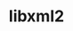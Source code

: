---
title: "libxml2"
layout: cache
categories: [package, develop]
meta: {"versions": ["2.10.3", "2.13.4", "2.13.5"], "compilers": ["apple-clang@=15.0.0", "cce@=15.0.1", "cce@=18.0.0", "gcc@=10.2.1", "gcc@=10.3.0", "gcc@=10.5.0", "gcc@=11.1.0", "gcc@=11.4.0", "gcc@=12.3.0", "gcc@=12.4.0", "gcc@=13.2.0", "gcc@=13.3.0", "gcc@=7.3.1", "gcc@=7.5.0", "gcc@=9.4.0", "msvc@=19.39.33523", "oneapi@=2024.1.0", "oneapi@=2024.2.1"], "oss": ["amzn2", "centos7", "rhel8", "sle_hpc15", "ubuntu18.04", "ubuntu20.04", "ubuntu22.04", "ubuntu24.04", "ventura", "windows10.0.20348"], "platforms": ["darwin", "linux", "windows"], "targets": ["aarch64", "neoverse_v1", "neoverse_v2", "ppc64le", "skylake_avx512", "x86_64", "x86_64_v3", "x86_64_v4", "zen4"], "stacks": ["aws-isc", "aws-isc-aarch64", "aws-pcluster-icelake", "aws-pcluster-neoverse_v1", "aws-pcluster-x86_64_v4", "bootstrap-x86_64-linux-gnu", "build_systems", "data-vis-sdk", "developer-tools", "developer-tools-aarch64-linux-gnu", "developer-tools-darwin", "developer-tools-manylinux2014", "developer-tools-x86_64_v3-linux-gnu", "e4s", "e4s-cray-rhel", "e4s-cray-sles", "e4s-neoverse-v2", "e4s-neoverse_v1", "e4s-oneapi", "e4s-power", "e4s-rocm-external", "gpu-tests", "hep", "ml-darwin-aarch64-mps", "ml-linux-aarch64-cpu", "ml-linux-aarch64-cuda", "ml-linux-x86_64-cpu", "ml-linux-x86_64-cuda", "ml-linux-x86_64-rocm", "radiuss", "radiuss-aws", "radiuss-aws-aarch64", "root", "tutorial", "windows-vis"], "num_specs": 127, "num_specs_by_stack": {"ml-darwin-aarch64-mps": 1, "root": 127, "developer-tools-darwin": 1, "radiuss-aws-aarch64": 8, "aws-isc-aarch64": 4, "aws-pcluster-neoverse_v1": 4, "aws-pcluster-icelake": 5, "aws-pcluster-x86_64_v4": 16, "radiuss-aws": 8, "aws-isc": 4, "developer-tools-manylinux2014": 1, "developer-tools-x86_64_v3-linux-gnu": 4, "developer-tools-aarch64-linux-gnu": 4, "e4s-cray-rhel": 2, "e4s-cray-sles": 1, "developer-tools": 2, "build_systems": 4, "radiuss": 8, "e4s-power": 6, "data-vis-sdk": 4, "gpu-tests": 4, "e4s-neoverse_v1": 2, "e4s-neoverse-v2": 8, "tutorial": 8, "e4s": 8, "e4s-rocm-external": 4, "hep": 4, "e4s-oneapi": 8, "ml-linux-aarch64-cpu": 4, "ml-linux-aarch64-cuda": 4, "ml-linux-x86_64-rocm": 4, "ml-linux-x86_64-cpu": 4, "ml-linux-x86_64-cuda": 4, "bootstrap-x86_64-linux-gnu": 4, "windows-vis": 3}}
spec_details: [{"hash": "jekmmoqymgw6nckbaz6zfwwfti4ryveb", "compiler": "apple-clang@=15.0.0", "versions": ["2.13.4"], "os": "ventura", "platform": "darwin", "target": "aarch64", "variants": ["build_system=autotools", "+pic", "~python", "+shared"], "stacks": ["ml-darwin-aarch64-mps", "root", "developer-tools-darwin"], "size": "-", "tarball": "https://binaries.spack.io/develop/build_cache/darwin-ventura-aarch64/apple-clang-15.0.0/libxml2-2.13.4/darwin-ventura-aarch64-apple-clang-15.0.0-libxml2-2.13.4-jekmmoqymgw6nckbaz6zfwwfti4ryveb.spack"}, {"hash": "a5txtuai5yax2wqo6qn3qygk7llkhhsh", "compiler": "gcc@=7.3.1", "versions": ["2.13.5"], "os": "amzn2", "platform": "linux", "target": "aarch64", "variants": ["build_system=autotools", "~http", "+pic", "~python", "+shared"], "stacks": ["root", "radiuss-aws-aarch64"], "size": "-", "tarball": "https://binaries.spack.io/develop/build_cache/linux-amzn2-aarch64/gcc-7.3.1/libxml2-2.13.5/linux-amzn2-aarch64-gcc-7.3.1-libxml2-2.13.5-a5txtuai5yax2wqo6qn3qygk7llkhhsh.spack"}, {"hash": "hr6o6ikpdii3g4c64kubn7xc6a6uwlh6", "compiler": "gcc@=7.3.1", "versions": ["2.13.5"], "os": "amzn2", "platform": "linux", "target": "aarch64", "variants": ["build_system=autotools", "~http", "+pic", "~python", "+shared"], "stacks": ["root", "radiuss-aws-aarch64"], "size": "-", "tarball": "https://binaries.spack.io/develop/build_cache/linux-amzn2-aarch64/gcc-7.3.1/libxml2-2.13.5/linux-amzn2-aarch64-gcc-7.3.1-libxml2-2.13.5-hr6o6ikpdii3g4c64kubn7xc6a6uwlh6.spack"}, {"hash": "w2ljomozstxau42yczhovhxczknqbs3j", "compiler": "gcc@=7.3.1", "versions": ["2.13.5"], "os": "amzn2", "platform": "linux", "target": "aarch64", "variants": ["build_system=autotools", "~http", "+pic", "~python", "+shared"], "stacks": ["root", "radiuss-aws-aarch64"], "size": "-", "tarball": "https://binaries.spack.io/develop/build_cache/linux-amzn2-aarch64/gcc-7.3.1/libxml2-2.13.5/linux-amzn2-aarch64-gcc-7.3.1-libxml2-2.13.5-w2ljomozstxau42yczhovhxczknqbs3j.spack"}, {"hash": "ri66nygve2uqlehrmglq6tgbofmovej7", "compiler": "gcc@=7.3.1", "versions": ["2.13.5"], "os": "amzn2", "platform": "linux", "target": "aarch64", "variants": ["build_system=autotools", "~http", "+pic", "~python", "+shared"], "stacks": ["root", "radiuss-aws-aarch64"], "size": "-", "tarball": "https://binaries.spack.io/develop/build_cache/linux-amzn2-aarch64/gcc-7.3.1/libxml2-2.13.5/linux-amzn2-aarch64-gcc-7.3.1-libxml2-2.13.5-ri66nygve2uqlehrmglq6tgbofmovej7.spack"}, {"hash": "aaxlowivhym4d6kthcql2w63o3pojnmf", "compiler": "gcc@=7.3.1", "versions": ["2.13.5"], "os": "amzn2", "platform": "linux", "target": "aarch64", "variants": ["build_system=autotools", "~http", "+pic", "~python", "+shared"], "stacks": ["aws-isc-aarch64", "root"], "size": "-", "tarball": "https://binaries.spack.io/develop/build_cache/linux-amzn2-aarch64/gcc-7.3.1/libxml2-2.13.5/linux-amzn2-aarch64-gcc-7.3.1-libxml2-2.13.5-aaxlowivhym4d6kthcql2w63o3pojnmf.spack"}, {"hash": "kvzioy3kltdouqzab63nqu7oos2rojqs", "compiler": "gcc@=7.3.1", "versions": ["2.13.5"], "os": "amzn2", "platform": "linux", "target": "aarch64", "variants": ["build_system=autotools", "~http", "+pic", "~python", "+shared"], "stacks": ["aws-isc-aarch64", "root"], "size": "-", "tarball": "https://binaries.spack.io/develop/build_cache/linux-amzn2-aarch64/gcc-7.3.1/libxml2-2.13.5/linux-amzn2-aarch64-gcc-7.3.1-libxml2-2.13.5-kvzioy3kltdouqzab63nqu7oos2rojqs.spack"}, {"hash": "2uajrnvdctocciven2l22lz5sgmo7pfz", "compiler": "gcc@=7.3.1", "versions": ["2.13.5"], "os": "amzn2", "platform": "linux", "target": "aarch64", "variants": ["build_system=autotools", "~http", "+pic", "~python", "+shared"], "stacks": ["aws-isc-aarch64", "root"], "size": "-", "tarball": "https://binaries.spack.io/develop/build_cache/linux-amzn2-aarch64/gcc-7.3.1/libxml2-2.13.5/linux-amzn2-aarch64-gcc-7.3.1-libxml2-2.13.5-2uajrnvdctocciven2l22lz5sgmo7pfz.spack"}, {"hash": "lqiaqc4ocyskkzr2nlxomk4klmgoppc7", "compiler": "gcc@=7.3.1", "versions": ["2.13.5"], "os": "amzn2", "platform": "linux", "target": "aarch64", "variants": ["build_system=autotools", "~http", "+pic", "~python", "+shared"], "stacks": ["aws-isc-aarch64", "root"], "size": "-", "tarball": "https://binaries.spack.io/develop/build_cache/linux-amzn2-aarch64/gcc-7.3.1/libxml2-2.13.5/linux-amzn2-aarch64-gcc-7.3.1-libxml2-2.13.5-lqiaqc4ocyskkzr2nlxomk4klmgoppc7.spack"}, {"hash": "jrb767qqwlnuea7ce74ilwym6krcadvd", "compiler": "gcc@=7.3.1", "versions": ["2.13.5"], "os": "amzn2", "platform": "linux", "target": "aarch64", "variants": ["build_system=autotools", "~http", "+pic", "~python", "+shared"], "stacks": ["root", "radiuss-aws-aarch64"], "size": "-", "tarball": "https://binaries.spack.io/develop/build_cache/linux-amzn2-aarch64/gcc-7.3.1/libxml2-2.13.5/linux-amzn2-aarch64-gcc-7.3.1-libxml2-2.13.5-jrb767qqwlnuea7ce74ilwym6krcadvd.spack"}, {"hash": "nnljitlc7hka5veqdfvbwcuvu2v6to4k", "compiler": "gcc@=7.3.1", "versions": ["2.13.5"], "os": "amzn2", "platform": "linux", "target": "aarch64", "variants": ["build_system=autotools", "~http", "+pic", "~python", "+shared"], "stacks": ["root", "radiuss-aws-aarch64"], "size": "-", "tarball": "https://binaries.spack.io/develop/build_cache/linux-amzn2-aarch64/gcc-7.3.1/libxml2-2.13.5/linux-amzn2-aarch64-gcc-7.3.1-libxml2-2.13.5-nnljitlc7hka5veqdfvbwcuvu2v6to4k.spack"}, {"hash": "retwcspqrfduenwsgjdoxscbt6onddnj", "compiler": "gcc@=7.3.1", "versions": ["2.13.5"], "os": "amzn2", "platform": "linux", "target": "aarch64", "variants": ["build_system=autotools", "~http", "+pic", "~python", "+shared"], "stacks": ["root", "radiuss-aws-aarch64"], "size": "-", "tarball": "https://binaries.spack.io/develop/build_cache/linux-amzn2-aarch64/gcc-7.3.1/libxml2-2.13.5/linux-amzn2-aarch64-gcc-7.3.1-libxml2-2.13.5-retwcspqrfduenwsgjdoxscbt6onddnj.spack"}, {"hash": "3vtrzgn6flktajol76cvfowma4lgs64i", "compiler": "gcc@=7.3.1", "versions": ["2.13.5"], "os": "amzn2", "platform": "linux", "target": "aarch64", "variants": ["build_system=autotools", "~http", "+pic", "~python", "+shared"], "stacks": ["root", "radiuss-aws-aarch64"], "size": "-", "tarball": "https://binaries.spack.io/develop/build_cache/linux-amzn2-aarch64/gcc-7.3.1/libxml2-2.13.5/linux-amzn2-aarch64-gcc-7.3.1-libxml2-2.13.5-3vtrzgn6flktajol76cvfowma4lgs64i.spack"}, {"hash": "uy464s3ttbef6ektvwkdih4bgaevjtyi", "compiler": "gcc@=12.4.0", "versions": ["2.13.5"], "os": "amzn2", "platform": "linux", "target": "neoverse_v1", "variants": ["build_system=autotools", "~http", "+pic", "~python", "+shared"], "stacks": ["aws-pcluster-neoverse_v1", "root"], "size": "-", "tarball": "https://binaries.spack.io/develop/build_cache/linux-amzn2-neoverse_v1/gcc-12.4.0/libxml2-2.13.5/linux-amzn2-neoverse_v1-gcc-12.4.0-libxml2-2.13.5-uy464s3ttbef6ektvwkdih4bgaevjtyi.spack"}, {"hash": "v52cbsoueosktoegvpfbc3njvutc7jim", "compiler": "gcc@=12.4.0", "versions": ["2.13.5"], "os": "amzn2", "platform": "linux", "target": "neoverse_v1", "variants": ["build_system=autotools", "~http", "+pic", "~python", "+shared"], "stacks": ["aws-pcluster-neoverse_v1", "root"], "size": "-", "tarball": "https://binaries.spack.io/develop/build_cache/linux-amzn2-neoverse_v1/gcc-12.4.0/libxml2-2.13.5/linux-amzn2-neoverse_v1-gcc-12.4.0-libxml2-2.13.5-v52cbsoueosktoegvpfbc3njvutc7jim.spack"}, {"hash": "5yjzja2wbh7tuyum3bizgus6g7bpt7rd", "compiler": "gcc@=12.4.0", "versions": ["2.13.5"], "os": "amzn2", "platform": "linux", "target": "neoverse_v1", "variants": ["build_system=autotools", "~http", "+pic", "~python", "+shared"], "stacks": ["aws-pcluster-neoverse_v1", "root"], "size": "-", "tarball": "https://binaries.spack.io/develop/build_cache/linux-amzn2-neoverse_v1/gcc-12.4.0/libxml2-2.13.5/linux-amzn2-neoverse_v1-gcc-12.4.0-libxml2-2.13.5-5yjzja2wbh7tuyum3bizgus6g7bpt7rd.spack"}, {"hash": "emkorv7v2yg7gistzoxcnk2yrchpvzyg", "compiler": "gcc@=12.4.0", "versions": ["2.13.5"], "os": "amzn2", "platform": "linux", "target": "neoverse_v1", "variants": ["build_system=autotools", "~http", "+pic", "~python", "+shared"], "stacks": ["aws-pcluster-neoverse_v1", "root"], "size": "-", "tarball": "https://binaries.spack.io/develop/build_cache/linux-amzn2-neoverse_v1/gcc-12.4.0/libxml2-2.13.5/linux-amzn2-neoverse_v1-gcc-12.4.0-libxml2-2.13.5-emkorv7v2yg7gistzoxcnk2yrchpvzyg.spack"}, {"hash": "2kfmdvi65j5h42rouifebigtvdgvyqyd", "compiler": "gcc@=7.3.1", "versions": ["2.10.3"], "os": "amzn2", "platform": "linux", "target": "skylake_avx512", "variants": ["build_system=autotools", "~python"], "stacks": ["aws-pcluster-icelake", "root"], "size": "-", "tarball": "https://binaries.spack.io/develop/build_cache/linux-amzn2-skylake_avx512/gcc-7.3.1/libxml2-2.10.3/linux-amzn2-skylake_avx512-gcc-7.3.1-libxml2-2.10.3-2kfmdvi65j5h42rouifebigtvdgvyqyd.spack"}, {"hash": "gvwy6vfaz24ahaszgodxh7ml2yk5dgv4", "compiler": "gcc@=12.4.0", "versions": ["2.13.5"], "os": "amzn2", "platform": "linux", "target": "x86_64_v3", "variants": ["build_system=autotools", "~http", "+pic", "~python", "+shared"], "stacks": ["root", "aws-pcluster-x86_64_v4"], "size": "-", "tarball": "https://binaries.spack.io/develop/build_cache/linux-amzn2-x86_64_v3/gcc-12.4.0/libxml2-2.13.5/linux-amzn2-x86_64_v3-gcc-12.4.0-libxml2-2.13.5-gvwy6vfaz24ahaszgodxh7ml2yk5dgv4.spack"}, {"hash": "bsk3niwlsqbm4jky5qstbnvrhx4fhf4d", "compiler": "gcc@=12.4.0", "versions": ["2.13.5"], "os": "amzn2", "platform": "linux", "target": "x86_64_v3", "variants": ["build_system=autotools", "~http", "+pic", "~python", "+shared"], "stacks": ["root", "aws-pcluster-x86_64_v4"], "size": "-", "tarball": "https://binaries.spack.io/develop/build_cache/linux-amzn2-x86_64_v3/gcc-12.4.0/libxml2-2.13.5/linux-amzn2-x86_64_v3-gcc-12.4.0-libxml2-2.13.5-bsk3niwlsqbm4jky5qstbnvrhx4fhf4d.spack"}, {"hash": "rwvmomxy7tb6erii275t7xjlk676dnzu", "compiler": "gcc@=12.4.0", "versions": ["2.13.5"], "os": "amzn2", "platform": "linux", "target": "x86_64_v3", "variants": ["build_system=autotools", "~http", "+pic", "~python", "+shared"], "stacks": ["root", "aws-pcluster-x86_64_v4"], "size": "-", "tarball": "https://binaries.spack.io/develop/build_cache/linux-amzn2-x86_64_v3/gcc-12.4.0/libxml2-2.13.5/linux-amzn2-x86_64_v3-gcc-12.4.0-libxml2-2.13.5-rwvmomxy7tb6erii275t7xjlk676dnzu.spack"}, {"hash": "suht7r6qaa3feu3cecyvd3ub6tj7kdud", "compiler": "gcc@=12.4.0", "versions": ["2.13.5"], "os": "amzn2", "platform": "linux", "target": "x86_64_v3", "variants": ["build_system=autotools", "~http", "+pic", "~python", "+shared"], "stacks": ["root", "aws-pcluster-x86_64_v4"], "size": "-", "tarball": "https://binaries.spack.io/develop/build_cache/linux-amzn2-x86_64_v3/gcc-12.4.0/libxml2-2.13.5/linux-amzn2-x86_64_v3-gcc-12.4.0-libxml2-2.13.5-suht7r6qaa3feu3cecyvd3ub6tj7kdud.spack"}, {"hash": "3ehwr3nd5o3sbft6jww3ynlneexru73u", "compiler": "oneapi@=2024.1.0", "versions": ["2.13.5"], "os": "amzn2", "platform": "linux", "target": "x86_64_v3", "variants": ["build_system=autotools", "~http", "+pic", "~python", "+shared"], "stacks": ["root", "aws-pcluster-x86_64_v4"], "size": "-", "tarball": "https://binaries.spack.io/develop/build_cache/linux-amzn2-x86_64_v3/oneapi-2024.1.0/libxml2-2.13.5/linux-amzn2-x86_64_v3-oneapi-2024.1.0-libxml2-2.13.5-3ehwr3nd5o3sbft6jww3ynlneexru73u.spack"}, {"hash": "cc3yfas2dnakjnyrjxmpz7ohohojkpxg", "compiler": "oneapi@=2024.1.0", "versions": ["2.13.5"], "os": "amzn2", "platform": "linux", "target": "x86_64_v3", "variants": ["build_system=autotools", "~http", "+pic", "~python", "+shared"], "stacks": ["root", "aws-pcluster-x86_64_v4"], "size": "-", "tarball": "https://binaries.spack.io/develop/build_cache/linux-amzn2-x86_64_v3/oneapi-2024.1.0/libxml2-2.13.5/linux-amzn2-x86_64_v3-oneapi-2024.1.0-libxml2-2.13.5-cc3yfas2dnakjnyrjxmpz7ohohojkpxg.spack"}, {"hash": "cv3ksqlxwdjhy5q3zi3cddqnl527gz6r", "compiler": "oneapi@=2024.1.0", "versions": ["2.13.5"], "os": "amzn2", "platform": "linux", "target": "x86_64_v3", "variants": ["build_system=autotools", "~http", "+pic", "~python", "+shared"], "stacks": ["root", "aws-pcluster-x86_64_v4"], "size": "-", "tarball": "https://binaries.spack.io/develop/build_cache/linux-amzn2-x86_64_v3/oneapi-2024.1.0/libxml2-2.13.5/linux-amzn2-x86_64_v3-oneapi-2024.1.0-libxml2-2.13.5-cv3ksqlxwdjhy5q3zi3cddqnl527gz6r.spack"}, {"hash": "4r22kmjqj2nysjfuxz7gkle5fxxzz7bq", "compiler": "oneapi@=2024.1.0", "versions": ["2.13.5"], "os": "amzn2", "platform": "linux", "target": "x86_64_v3", "variants": ["build_system=autotools", "~http", "+pic", "~python", "+shared"], "stacks": ["root", "aws-pcluster-x86_64_v4"], "size": "-", "tarball": "https://binaries.spack.io/develop/build_cache/linux-amzn2-x86_64_v3/oneapi-2024.1.0/libxml2-2.13.5/linux-amzn2-x86_64_v3-oneapi-2024.1.0-libxml2-2.13.5-4r22kmjqj2nysjfuxz7gkle5fxxzz7bq.spack"}, {"hash": "2asmu4pdjjxpmcvaphb6uo35c3em56kf", "compiler": "gcc@=7.3.1", "versions": ["2.13.5"], "os": "amzn2", "platform": "linux", "target": "x86_64_v3", "variants": ["build_system=autotools", "~http", "+pic", "~python", "+shared"], "stacks": ["radiuss-aws", "root"], "size": "-", "tarball": "https://binaries.spack.io/develop/build_cache/linux-amzn2-x86_64_v3/gcc-7.3.1/libxml2-2.13.5/linux-amzn2-x86_64_v3-gcc-7.3.1-libxml2-2.13.5-2asmu4pdjjxpmcvaphb6uo35c3em56kf.spack"}, {"hash": "xxxuuysw66trbel6vlmn3odyykk75nqa", "compiler": "gcc@=7.3.1", "versions": ["2.13.5"], "os": "amzn2", "platform": "linux", "target": "x86_64_v3", "variants": ["build_system=autotools", "~http", "+pic", "~python", "+shared"], "stacks": ["radiuss-aws", "root"], "size": "-", "tarball": "https://binaries.spack.io/develop/build_cache/linux-amzn2-x86_64_v3/gcc-7.3.1/libxml2-2.13.5/linux-amzn2-x86_64_v3-gcc-7.3.1-libxml2-2.13.5-xxxuuysw66trbel6vlmn3odyykk75nqa.spack"}, {"hash": "nhrj4tkgpohhn6mpn7ju5wp5p4a3tpnh", "compiler": "gcc@=7.3.1", "versions": ["2.13.5"], "os": "amzn2", "platform": "linux", "target": "x86_64_v3", "variants": ["build_system=autotools", "~http", "+pic", "~python", "+shared"], "stacks": ["radiuss-aws", "root"], "size": "-", "tarball": "https://binaries.spack.io/develop/build_cache/linux-amzn2-x86_64_v3/gcc-7.3.1/libxml2-2.13.5/linux-amzn2-x86_64_v3-gcc-7.3.1-libxml2-2.13.5-nhrj4tkgpohhn6mpn7ju5wp5p4a3tpnh.spack"}, {"hash": "jfojbxzwmd27i6mbmk5hs2esgcyadyby", "compiler": "gcc@=7.3.1", "versions": ["2.13.5"], "os": "amzn2", "platform": "linux", "target": "x86_64_v3", "variants": ["build_system=autotools", "~http", "+pic", "~python", "+shared"], "stacks": ["radiuss-aws", "root"], "size": "-", "tarball": "https://binaries.spack.io/develop/build_cache/linux-amzn2-x86_64_v3/gcc-7.3.1/libxml2-2.13.5/linux-amzn2-x86_64_v3-gcc-7.3.1-libxml2-2.13.5-jfojbxzwmd27i6mbmk5hs2esgcyadyby.spack"}, {"hash": "vm33pggyuxmi26lslj27kpfzmp7ytzrl", "compiler": "gcc@=7.3.1", "versions": ["2.13.5"], "os": "amzn2", "platform": "linux", "target": "x86_64_v3", "variants": ["build_system=autotools", "~http", "+pic", "~python", "+shared"], "stacks": ["root", "aws-isc"], "size": "-", "tarball": "https://binaries.spack.io/develop/build_cache/linux-amzn2-x86_64_v3/gcc-7.3.1/libxml2-2.13.5/linux-amzn2-x86_64_v3-gcc-7.3.1-libxml2-2.13.5-vm33pggyuxmi26lslj27kpfzmp7ytzrl.spack"}, {"hash": "f4runajbf7ybsnt556nl5cgzxjbwrskg", "compiler": "gcc@=7.3.1", "versions": ["2.13.5"], "os": "amzn2", "platform": "linux", "target": "x86_64_v3", "variants": ["build_system=autotools", "~http", "+pic", "~python", "+shared"], "stacks": ["root", "aws-isc"], "size": "-", "tarball": "https://binaries.spack.io/develop/build_cache/linux-amzn2-x86_64_v3/gcc-7.3.1/libxml2-2.13.5/linux-amzn2-x86_64_v3-gcc-7.3.1-libxml2-2.13.5-f4runajbf7ybsnt556nl5cgzxjbwrskg.spack"}, {"hash": "ez74kozyww5r5n6ladzzvjezbp3kl5oy", "compiler": "gcc@=7.3.1", "versions": ["2.13.5"], "os": "amzn2", "platform": "linux", "target": "x86_64_v3", "variants": ["build_system=autotools", "~http", "+pic", "~python", "+shared"], "stacks": ["root", "aws-isc"], "size": "-", "tarball": "https://binaries.spack.io/develop/build_cache/linux-amzn2-x86_64_v3/gcc-7.3.1/libxml2-2.13.5/linux-amzn2-x86_64_v3-gcc-7.3.1-libxml2-2.13.5-ez74kozyww5r5n6ladzzvjezbp3kl5oy.spack"}, {"hash": "b3jzhm5bokskiv7bw5imqctns3p6tffd", "compiler": "gcc@=7.3.1", "versions": ["2.13.5"], "os": "amzn2", "platform": "linux", "target": "x86_64_v3", "variants": ["build_system=autotools", "~http", "+pic", "~python", "+shared"], "stacks": ["root", "aws-isc"], "size": "-", "tarball": "https://binaries.spack.io/develop/build_cache/linux-amzn2-x86_64_v3/gcc-7.3.1/libxml2-2.13.5/linux-amzn2-x86_64_v3-gcc-7.3.1-libxml2-2.13.5-b3jzhm5bokskiv7bw5imqctns3p6tffd.spack"}, {"hash": "dj5bnah3oaipeix6z6hxcg6k6ftku7lw", "compiler": "gcc@=7.3.1", "versions": ["2.13.5"], "os": "amzn2", "platform": "linux", "target": "x86_64_v3", "variants": ["build_system=autotools", "~http", "+pic", "~python", "+shared"], "stacks": ["radiuss-aws", "root"], "size": "-", "tarball": "https://binaries.spack.io/develop/build_cache/linux-amzn2-x86_64_v3/gcc-7.3.1/libxml2-2.13.5/linux-amzn2-x86_64_v3-gcc-7.3.1-libxml2-2.13.5-dj5bnah3oaipeix6z6hxcg6k6ftku7lw.spack"}, {"hash": "yrhk2d5muicwzu7vmllzm3qtkjuk23fp", "compiler": "gcc@=7.3.1", "versions": ["2.13.5"], "os": "amzn2", "platform": "linux", "target": "x86_64_v3", "variants": ["build_system=autotools", "~http", "+pic", "~python", "+shared"], "stacks": ["radiuss-aws", "root"], "size": "-", "tarball": "https://binaries.spack.io/develop/build_cache/linux-amzn2-x86_64_v3/gcc-7.3.1/libxml2-2.13.5/linux-amzn2-x86_64_v3-gcc-7.3.1-libxml2-2.13.5-yrhk2d5muicwzu7vmllzm3qtkjuk23fp.spack"}, {"hash": "2x7dwfon4tehgu7kgggitm7ejzcjdlwm", "compiler": "gcc@=7.3.1", "versions": ["2.13.5"], "os": "amzn2", "platform": "linux", "target": "x86_64_v3", "variants": ["build_system=autotools", "~http", "+pic", "~python", "+shared"], "stacks": ["radiuss-aws", "root"], "size": "-", "tarball": "https://binaries.spack.io/develop/build_cache/linux-amzn2-x86_64_v3/gcc-7.3.1/libxml2-2.13.5/linux-amzn2-x86_64_v3-gcc-7.3.1-libxml2-2.13.5-2x7dwfon4tehgu7kgggitm7ejzcjdlwm.spack"}, {"hash": "vyaeaqdpcaulzpv26kqq5s7sgfxqqkfu", "compiler": "gcc@=7.3.1", "versions": ["2.13.5"], "os": "amzn2", "platform": "linux", "target": "x86_64_v3", "variants": ["build_system=autotools", "~http", "+pic", "~python", "+shared"], "stacks": ["radiuss-aws", "root"], "size": "-", "tarball": "https://binaries.spack.io/develop/build_cache/linux-amzn2-x86_64_v3/gcc-7.3.1/libxml2-2.13.5/linux-amzn2-x86_64_v3-gcc-7.3.1-libxml2-2.13.5-vyaeaqdpcaulzpv26kqq5s7sgfxqqkfu.spack"}, {"hash": "7hhkwrlmnfwiataa3gpgqcyaafbz5eu6", "compiler": "gcc@=7.3.1", "versions": ["2.10.3"], "os": "amzn2", "platform": "linux", "target": "x86_64_v3", "variants": ["build_system=autotools", "~python"], "stacks": ["aws-pcluster-icelake", "root"], "size": "-", "tarball": "https://binaries.spack.io/develop/build_cache/linux-amzn2-x86_64_v3/gcc-7.3.1/libxml2-2.10.3/linux-amzn2-x86_64_v3-gcc-7.3.1-libxml2-2.10.3-7hhkwrlmnfwiataa3gpgqcyaafbz5eu6.spack"}, {"hash": "hmfez6utu5axprucw4nlwtgjd3tofhpl", "compiler": "gcc@=7.3.1", "versions": ["2.10.3"], "os": "amzn2", "platform": "linux", "target": "x86_64_v3", "variants": ["build_system=autotools", "~python"], "stacks": ["aws-pcluster-icelake", "root"], "size": "-", "tarball": "https://binaries.spack.io/develop/build_cache/linux-amzn2-x86_64_v3/gcc-7.3.1/libxml2-2.10.3/linux-amzn2-x86_64_v3-gcc-7.3.1-libxml2-2.10.3-hmfez6utu5axprucw4nlwtgjd3tofhpl.spack"}, {"hash": "g5hkrd4vbb3agez3btfytxieospk2w46", "compiler": "gcc@=7.3.1", "versions": ["2.10.3"], "os": "amzn2", "platform": "linux", "target": "x86_64_v3", "variants": ["build_system=autotools", "~python"], "stacks": ["aws-pcluster-icelake", "root"], "size": "-", "tarball": "https://binaries.spack.io/develop/build_cache/linux-amzn2-x86_64_v3/gcc-7.3.1/libxml2-2.10.3/linux-amzn2-x86_64_v3-gcc-7.3.1-libxml2-2.10.3-g5hkrd4vbb3agez3btfytxieospk2w46.spack"}, {"hash": "6fy2lyrrngov5ex4st3fs52jxalopk4q", "compiler": "gcc@=7.3.1", "versions": ["2.10.3"], "os": "amzn2", "platform": "linux", "target": "x86_64_v3", "variants": ["build_system=autotools", "~python"], "stacks": ["aws-pcluster-icelake", "root"], "size": "-", "tarball": "https://binaries.spack.io/develop/build_cache/linux-amzn2-x86_64_v3/gcc-7.3.1/libxml2-2.10.3/linux-amzn2-x86_64_v3-gcc-7.3.1-libxml2-2.10.3-6fy2lyrrngov5ex4st3fs52jxalopk4q.spack"}, {"hash": "pudb5wzr5rs7wqzt7ziym5e5bt5qbhcy", "compiler": "gcc@=12.4.0", "versions": ["2.13.5"], "os": "amzn2", "platform": "linux", "target": "x86_64_v4", "variants": ["build_system=autotools", "~http", "+pic", "~python", "+shared"], "stacks": ["root", "aws-pcluster-x86_64_v4"], "size": "-", "tarball": "https://binaries.spack.io/develop/build_cache/linux-amzn2-x86_64_v4/gcc-12.4.0/libxml2-2.13.5/linux-amzn2-x86_64_v4-gcc-12.4.0-libxml2-2.13.5-pudb5wzr5rs7wqzt7ziym5e5bt5qbhcy.spack"}, {"hash": "ex5n2gw4wbhx7oiowfkzim456h7gpjrc", "compiler": "gcc@=12.4.0", "versions": ["2.13.5"], "os": "amzn2", "platform": "linux", "target": "x86_64_v4", "variants": ["build_system=autotools", "~http", "+pic", "~python", "+shared"], "stacks": ["root", "aws-pcluster-x86_64_v4"], "size": "-", "tarball": "https://binaries.spack.io/develop/build_cache/linux-amzn2-x86_64_v4/gcc-12.4.0/libxml2-2.13.5/linux-amzn2-x86_64_v4-gcc-12.4.0-libxml2-2.13.5-ex5n2gw4wbhx7oiowfkzim456h7gpjrc.spack"}, {"hash": "j6hfgabcj7mdzqrlqqlr7d72zki5nxp6", "compiler": "gcc@=12.4.0", "versions": ["2.13.5"], "os": "amzn2", "platform": "linux", "target": "x86_64_v4", "variants": ["build_system=autotools", "~http", "+pic", "~python", "+shared"], "stacks": ["root", "aws-pcluster-x86_64_v4"], "size": "-", "tarball": "https://binaries.spack.io/develop/build_cache/linux-amzn2-x86_64_v4/gcc-12.4.0/libxml2-2.13.5/linux-amzn2-x86_64_v4-gcc-12.4.0-libxml2-2.13.5-j6hfgabcj7mdzqrlqqlr7d72zki5nxp6.spack"}, {"hash": "waj6gzlukya7b7jg4mtxnelj47emslr2", "compiler": "gcc@=12.4.0", "versions": ["2.13.5"], "os": "amzn2", "platform": "linux", "target": "x86_64_v4", "variants": ["build_system=autotools", "~http", "+pic", "~python", "+shared"], "stacks": ["root", "aws-pcluster-x86_64_v4"], "size": "-", "tarball": "https://binaries.spack.io/develop/build_cache/linux-amzn2-x86_64_v4/gcc-12.4.0/libxml2-2.13.5/linux-amzn2-x86_64_v4-gcc-12.4.0-libxml2-2.13.5-waj6gzlukya7b7jg4mtxnelj47emslr2.spack"}, {"hash": "j6pyikvf73g4x3ri66cczmheeotl7o3v", "compiler": "oneapi@=2024.1.0", "versions": ["2.13.5"], "os": "amzn2", "platform": "linux", "target": "x86_64_v4", "variants": ["build_system=autotools", "~http", "+pic", "~python", "+shared"], "stacks": ["root", "aws-pcluster-x86_64_v4"], "size": "-", "tarball": "https://binaries.spack.io/develop/build_cache/linux-amzn2-x86_64_v4/oneapi-2024.1.0/libxml2-2.13.5/linux-amzn2-x86_64_v4-oneapi-2024.1.0-libxml2-2.13.5-j6pyikvf73g4x3ri66cczmheeotl7o3v.spack"}, {"hash": "zunjcjogt2bxyybzr6cmanqdqspmehbe", "compiler": "oneapi@=2024.1.0", "versions": ["2.13.5"], "os": "amzn2", "platform": "linux", "target": "x86_64_v4", "variants": ["build_system=autotools", "~http", "+pic", "~python", "+shared"], "stacks": ["root", "aws-pcluster-x86_64_v4"], "size": "-", "tarball": "https://binaries.spack.io/develop/build_cache/linux-amzn2-x86_64_v4/oneapi-2024.1.0/libxml2-2.13.5/linux-amzn2-x86_64_v4-oneapi-2024.1.0-libxml2-2.13.5-zunjcjogt2bxyybzr6cmanqdqspmehbe.spack"}, {"hash": "5c6gyv2c7wgaxbsleeidu3nwszcyfl6o", "compiler": "oneapi@=2024.1.0", "versions": ["2.13.5"], "os": "amzn2", "platform": "linux", "target": "x86_64_v4", "variants": ["build_system=autotools", "~http", "+pic", "~python", "+shared"], "stacks": ["root", "aws-pcluster-x86_64_v4"], "size": "-", "tarball": "https://binaries.spack.io/develop/build_cache/linux-amzn2-x86_64_v4/oneapi-2024.1.0/libxml2-2.13.5/linux-amzn2-x86_64_v4-oneapi-2024.1.0-libxml2-2.13.5-5c6gyv2c7wgaxbsleeidu3nwszcyfl6o.spack"}, {"hash": "efm25qt6oz36cyvenn5z4bzdxb67ev6e", "compiler": "oneapi@=2024.1.0", "versions": ["2.13.5"], "os": "amzn2", "platform": "linux", "target": "x86_64_v4", "variants": ["build_system=autotools", "~http", "+pic", "~python", "+shared"], "stacks": ["root", "aws-pcluster-x86_64_v4"], "size": "-", "tarball": "https://binaries.spack.io/develop/build_cache/linux-amzn2-x86_64_v4/oneapi-2024.1.0/libxml2-2.13.5/linux-amzn2-x86_64_v4-oneapi-2024.1.0-libxml2-2.13.5-efm25qt6oz36cyvenn5z4bzdxb67ev6e.spack"}, {"hash": "2ckm5dledvg7tz2etzrr2gm5pjqlhofz", "compiler": "gcc@=10.2.1", "versions": ["2.13.4"], "os": "centos7", "platform": "linux", "target": "x86_64_v3", "variants": ["build_system=autotools", "+pic", "~python", "+shared"], "stacks": ["developer-tools-manylinux2014", "root"], "size": "-", "tarball": "https://binaries.spack.io/develop/build_cache/linux-centos7-x86_64_v3/gcc-10.2.1/libxml2-2.13.4/linux-centos7-x86_64_v3-gcc-10.2.1-libxml2-2.13.4-2ckm5dledvg7tz2etzrr2gm5pjqlhofz.spack"}, {"hash": "3juct62jupt5spk3eybwq74owkkrnb5t", "compiler": "gcc@=10.5.0", "versions": ["2.13.5"], "os": "centos7", "platform": "linux", "target": "x86_64_v3", "variants": ["build_system=autotools", "~http", "+pic", "~python", "+shared"], "stacks": ["root", "developer-tools-x86_64_v3-linux-gnu"], "size": "-", "tarball": "https://binaries.spack.io/develop/build_cache/linux-centos7-x86_64_v3/gcc-10.5.0/libxml2-2.13.5/linux-centos7-x86_64_v3-gcc-10.5.0-libxml2-2.13.5-3juct62jupt5spk3eybwq74owkkrnb5t.spack"}, {"hash": "x6tpj4abxwfmecsnhfhu7h2vw5hdql36", "compiler": "gcc@=10.5.0", "versions": ["2.13.5"], "os": "centos7", "platform": "linux", "target": "x86_64_v3", "variants": ["build_system=autotools", "~http", "+pic", "~python", "+shared"], "stacks": ["root", "developer-tools-x86_64_v3-linux-gnu"], "size": "-", "tarball": "https://binaries.spack.io/develop/build_cache/linux-centos7-x86_64_v3/gcc-10.5.0/libxml2-2.13.5/linux-centos7-x86_64_v3-gcc-10.5.0-libxml2-2.13.5-x6tpj4abxwfmecsnhfhu7h2vw5hdql36.spack"}, {"hash": "etomzyn6aplex7dww45sa7mhcqkucfa6", "compiler": "gcc@=10.5.0", "versions": ["2.13.5"], "os": "centos7", "platform": "linux", "target": "x86_64_v3", "variants": ["build_system=autotools", "~http", "+pic", "~python", "+shared"], "stacks": ["root", "developer-tools-x86_64_v3-linux-gnu"], "size": "-", "tarball": "https://binaries.spack.io/develop/build_cache/linux-centos7-x86_64_v3/gcc-10.5.0/libxml2-2.13.5/linux-centos7-x86_64_v3-gcc-10.5.0-libxml2-2.13.5-etomzyn6aplex7dww45sa7mhcqkucfa6.spack"}, {"hash": "qxbwyaslsstbyx4pz3kncat256d4oqq4", "compiler": "gcc@=10.5.0", "versions": ["2.13.5"], "os": "centos7", "platform": "linux", "target": "x86_64_v3", "variants": ["build_system=autotools", "~http", "+pic", "~python", "+shared"], "stacks": ["root", "developer-tools-x86_64_v3-linux-gnu"], "size": "-", "tarball": "https://binaries.spack.io/develop/build_cache/linux-centos7-x86_64_v3/gcc-10.5.0/libxml2-2.13.5/linux-centos7-x86_64_v3-gcc-10.5.0-libxml2-2.13.5-qxbwyaslsstbyx4pz3kncat256d4oqq4.spack"}, {"hash": "4xqaycgdwsqpokqtq2z73nexlatlaiyw", "compiler": "gcc@=13.3.0", "versions": ["2.13.5"], "os": "rhel8", "platform": "linux", "target": "aarch64", "variants": ["build_system=autotools", "~http", "+pic", "~python", "+shared"], "stacks": ["developer-tools-aarch64-linux-gnu", "root"], "size": "-", "tarball": "https://binaries.spack.io/develop/build_cache/linux-rhel8-aarch64/gcc-13.3.0/libxml2-2.13.5/linux-rhel8-aarch64-gcc-13.3.0-libxml2-2.13.5-4xqaycgdwsqpokqtq2z73nexlatlaiyw.spack"}, {"hash": "ht3a6m2cofoyu4weyvomd6yp3m55vbxz", "compiler": "gcc@=13.3.0", "versions": ["2.13.5"], "os": "rhel8", "platform": "linux", "target": "aarch64", "variants": ["build_system=autotools", "~http", "+pic", "~python", "+shared"], "stacks": ["developer-tools-aarch64-linux-gnu", "root"], "size": "-", "tarball": "https://binaries.spack.io/develop/build_cache/linux-rhel8-aarch64/gcc-13.3.0/libxml2-2.13.5/linux-rhel8-aarch64-gcc-13.3.0-libxml2-2.13.5-ht3a6m2cofoyu4weyvomd6yp3m55vbxz.spack"}, {"hash": "2gua32ypih7r4wf45xcd35w6gzcscuh2", "compiler": "gcc@=13.3.0", "versions": ["2.13.5"], "os": "rhel8", "platform": "linux", "target": "aarch64", "variants": ["build_system=autotools", "~http", "+pic", "~python", "+shared"], "stacks": ["developer-tools-aarch64-linux-gnu", "root"], "size": "-", "tarball": "https://binaries.spack.io/develop/build_cache/linux-rhel8-aarch64/gcc-13.3.0/libxml2-2.13.5/linux-rhel8-aarch64-gcc-13.3.0-libxml2-2.13.5-2gua32ypih7r4wf45xcd35w6gzcscuh2.spack"}, {"hash": "wn4mq5jx2krppnrzzx2h4smqhfbwf7kv", "compiler": "gcc@=13.3.0", "versions": ["2.13.5"], "os": "rhel8", "platform": "linux", "target": "aarch64", "variants": ["build_system=autotools", "~http", "+pic", "~python", "+shared"], "stacks": ["developer-tools-aarch64-linux-gnu", "root"], "size": "-", "tarball": "https://binaries.spack.io/develop/build_cache/linux-rhel8-aarch64/gcc-13.3.0/libxml2-2.13.5/linux-rhel8-aarch64-gcc-13.3.0-libxml2-2.13.5-wn4mq5jx2krppnrzzx2h4smqhfbwf7kv.spack"}, {"hash": "nzxn36gstzfrjlt7re25oek7wkijblkz", "compiler": "cce@=18.0.0", "versions": ["2.13.5"], "os": "rhel8", "platform": "linux", "target": "x86_64_v3", "variants": ["build_system=autotools", "~http", "+pic", "~python", "+shared"], "stacks": ["e4s-cray-rhel", "root"], "size": "-", "tarball": "https://binaries.spack.io/develop/build_cache/linux-rhel8-x86_64_v3/cce-18.0.0/libxml2-2.13.5/linux-rhel8-x86_64_v3-cce-18.0.0-libxml2-2.13.5-nzxn36gstzfrjlt7re25oek7wkijblkz.spack"}, {"hash": "btyix6cviwqtbh22smhd2nr3jg6hvrx5", "compiler": "cce@=15.0.1", "versions": ["2.13.4"], "os": "rhel8", "platform": "linux", "target": "zen4", "variants": ["build_system=autotools", "+pic", "~python", "+shared"], "stacks": ["e4s-cray-rhel", "root"], "size": "-", "tarball": "https://binaries.spack.io/develop/build_cache/linux-rhel8-zen4/cce-15.0.1/libxml2-2.13.4/linux-rhel8-zen4-cce-15.0.1-libxml2-2.13.4-btyix6cviwqtbh22smhd2nr3jg6hvrx5.spack"}, {"hash": "oputzsokqavq7hbyiaucz6yxmz5bi6qc", "compiler": "gcc@=10.3.0", "versions": ["2.13.4"], "os": "sle_hpc15", "platform": "linux", "target": "x86_64_v4", "variants": ["build_system=autotools", "+pic", "~python", "+shared"], "stacks": ["e4s-cray-sles", "root"], "size": "-", "tarball": "https://binaries.spack.io/develop/build_cache/linux-sle_hpc15-x86_64_v4/gcc-10.3.0/libxml2-2.13.4/linux-sle_hpc15-x86_64_v4-gcc-10.3.0-libxml2-2.13.4-oputzsokqavq7hbyiaucz6yxmz5bi6qc.spack"}, {"hash": "h3gqaj45ifzp5ok2ozcmk7s76ddxnh4j", "compiler": "gcc@=7.5.0", "versions": ["2.10.3"], "os": "ubuntu18.04", "platform": "linux", "target": "x86_64_v3", "variants": ["build_system=autotools", "+pic", "~python", "+shared"], "stacks": ["developer-tools", "root"], "size": "-", "tarball": "https://binaries.spack.io/develop/build_cache/linux-ubuntu18.04-x86_64_v3/gcc-7.5.0/libxml2-2.10.3/linux-ubuntu18.04-x86_64_v3-gcc-7.5.0-libxml2-2.10.3-h3gqaj45ifzp5ok2ozcmk7s76ddxnh4j.spack"}, {"hash": "wyvogwwnbmcqdbcv4rhffnkzfekd6zr4", "compiler": "gcc@=7.5.0", "versions": ["2.10.3"], "os": "ubuntu18.04", "platform": "linux", "target": "x86_64_v3", "variants": ["build_system=autotools", "+pic", "~python", "+shared"], "stacks": ["developer-tools", "root"], "size": "-", "tarball": "https://binaries.spack.io/develop/build_cache/linux-ubuntu18.04-x86_64_v3/gcc-7.5.0/libxml2-2.10.3/linux-ubuntu18.04-x86_64_v3-gcc-7.5.0-libxml2-2.10.3-wyvogwwnbmcqdbcv4rhffnkzfekd6zr4.spack"}, {"hash": "s3z63hsjxfyejve7fmomfhjpfgkms3t5", "compiler": "gcc@=7.5.0", "versions": ["2.13.5"], "os": "ubuntu18.04", "platform": "linux", "target": "x86_64_v3", "variants": ["build_system=autotools", "~http", "+pic", "~python", "+shared"], "stacks": ["build_systems", "root", "radiuss"], "size": "-", "tarball": "https://binaries.spack.io/develop/build_cache/linux-ubuntu18.04-x86_64_v3/gcc-7.5.0/libxml2-2.13.5/linux-ubuntu18.04-x86_64_v3-gcc-7.5.0-libxml2-2.13.5-s3z63hsjxfyejve7fmomfhjpfgkms3t5.spack"}, {"hash": "clut7wmsw4e4qatigof2jxcx7cdr6ydq", "compiler": "gcc@=7.5.0", "versions": ["2.13.5"], "os": "ubuntu18.04", "platform": "linux", "target": "x86_64_v3", "variants": ["build_system=autotools", "~http", "+pic", "~python", "+shared"], "stacks": ["build_systems", "root", "radiuss"], "size": "-", "tarball": "https://binaries.spack.io/develop/build_cache/linux-ubuntu18.04-x86_64_v3/gcc-7.5.0/libxml2-2.13.5/linux-ubuntu18.04-x86_64_v3-gcc-7.5.0-libxml2-2.13.5-clut7wmsw4e4qatigof2jxcx7cdr6ydq.spack"}, {"hash": "r2nrfhbu4mzqzaursaquiy4yc65igyuo", "compiler": "gcc@=7.5.0", "versions": ["2.13.5"], "os": "ubuntu18.04", "platform": "linux", "target": "x86_64_v3", "variants": ["build_system=autotools", "~http", "+pic", "~python", "+shared"], "stacks": ["build_systems", "root", "radiuss"], "size": "-", "tarball": "https://binaries.spack.io/develop/build_cache/linux-ubuntu18.04-x86_64_v3/gcc-7.5.0/libxml2-2.13.5/linux-ubuntu18.04-x86_64_v3-gcc-7.5.0-libxml2-2.13.5-r2nrfhbu4mzqzaursaquiy4yc65igyuo.spack"}, {"hash": "gsffi3ynmvyhs3qrwrvsbvzdbdjiassm", "compiler": "gcc@=7.5.0", "versions": ["2.13.5"], "os": "ubuntu18.04", "platform": "linux", "target": "x86_64_v3", "variants": ["build_system=autotools", "~http", "+pic", "~python", "+shared"], "stacks": ["build_systems", "root", "radiuss"], "size": "-", "tarball": "https://binaries.spack.io/develop/build_cache/linux-ubuntu18.04-x86_64_v3/gcc-7.5.0/libxml2-2.13.5/linux-ubuntu18.04-x86_64_v3-gcc-7.5.0-libxml2-2.13.5-gsffi3ynmvyhs3qrwrvsbvzdbdjiassm.spack"}, {"hash": "bzg4eohgtqs5l2er32wi3foeltak6ebh", "compiler": "gcc@=7.5.0", "versions": ["2.13.5"], "os": "ubuntu18.04", "platform": "linux", "target": "x86_64_v3", "variants": ["build_system=autotools", "~http", "+pic", "~python", "+shared"], "stacks": ["root", "radiuss"], "size": "-", "tarball": "https://binaries.spack.io/develop/build_cache/linux-ubuntu18.04-x86_64_v3/gcc-7.5.0/libxml2-2.13.5/linux-ubuntu18.04-x86_64_v3-gcc-7.5.0-libxml2-2.13.5-bzg4eohgtqs5l2er32wi3foeltak6ebh.spack"}, {"hash": "ai5sna2emqkflmuqt6k4e6vu2vl6gmzw", "compiler": "gcc@=7.5.0", "versions": ["2.13.5"], "os": "ubuntu18.04", "platform": "linux", "target": "x86_64_v3", "variants": ["build_system=autotools", "~http", "+pic", "~python", "+shared"], "stacks": ["root", "radiuss"], "size": "-", "tarball": "https://binaries.spack.io/develop/build_cache/linux-ubuntu18.04-x86_64_v3/gcc-7.5.0/libxml2-2.13.5/linux-ubuntu18.04-x86_64_v3-gcc-7.5.0-libxml2-2.13.5-ai5sna2emqkflmuqt6k4e6vu2vl6gmzw.spack"}, {"hash": "5z5sxwzcpd7nynmq72z2wasayloe6ixa", "compiler": "gcc@=7.5.0", "versions": ["2.13.5"], "os": "ubuntu18.04", "platform": "linux", "target": "x86_64_v3", "variants": ["build_system=autotools", "~http", "+pic", "~python", "+shared"], "stacks": ["root", "radiuss"], "size": "-", "tarball": "https://binaries.spack.io/develop/build_cache/linux-ubuntu18.04-x86_64_v3/gcc-7.5.0/libxml2-2.13.5/linux-ubuntu18.04-x86_64_v3-gcc-7.5.0-libxml2-2.13.5-5z5sxwzcpd7nynmq72z2wasayloe6ixa.spack"}, {"hash": "timl6bmzxoygspwygcyocv6c4dxwgn4s", "compiler": "gcc@=7.5.0", "versions": ["2.13.5"], "os": "ubuntu18.04", "platform": "linux", "target": "x86_64_v3", "variants": ["build_system=autotools", "~http", "+pic", "~python", "+shared"], "stacks": ["root", "radiuss"], "size": "-", "tarball": "https://binaries.spack.io/develop/build_cache/linux-ubuntu18.04-x86_64_v3/gcc-7.5.0/libxml2-2.13.5/linux-ubuntu18.04-x86_64_v3-gcc-7.5.0-libxml2-2.13.5-timl6bmzxoygspwygcyocv6c4dxwgn4s.spack"}, {"hash": "axiktllkjazc7qmb2dnprkikt6skioxa", "compiler": "gcc@=9.4.0", "versions": ["2.13.5"], "os": "ubuntu20.04", "platform": "linux", "target": "ppc64le", "variants": ["build_system=autotools", "~http", "+pic", "~python", "+shared"], "stacks": ["e4s-power", "root"], "size": "-", "tarball": "https://binaries.spack.io/develop/build_cache/linux-ubuntu20.04-ppc64le/gcc-9.4.0/libxml2-2.13.5/linux-ubuntu20.04-ppc64le-gcc-9.4.0-libxml2-2.13.5-axiktllkjazc7qmb2dnprkikt6skioxa.spack"}, {"hash": "m5hqdyzh5g6dhmxjjowxzhqt63sy5q6v", "compiler": "gcc@=9.4.0", "versions": ["2.13.5"], "os": "ubuntu20.04", "platform": "linux", "target": "ppc64le", "variants": ["build_system=autotools", "~http", "+pic", "~python", "+shared"], "stacks": ["e4s-power", "root"], "size": "-", "tarball": "https://binaries.spack.io/develop/build_cache/linux-ubuntu20.04-ppc64le/gcc-9.4.0/libxml2-2.13.5/linux-ubuntu20.04-ppc64le-gcc-9.4.0-libxml2-2.13.5-m5hqdyzh5g6dhmxjjowxzhqt63sy5q6v.spack"}, {"hash": "7fc2ookwuljkguxavoxfx7l5vqqhuhin", "compiler": "gcc@=9.4.0", "versions": ["2.13.5"], "os": "ubuntu20.04", "platform": "linux", "target": "ppc64le", "variants": ["build_system=autotools", "~http", "+pic", "~python", "+shared"], "stacks": ["e4s-power", "root"], "size": "-", "tarball": "https://binaries.spack.io/develop/build_cache/linux-ubuntu20.04-ppc64le/gcc-9.4.0/libxml2-2.13.5/linux-ubuntu20.04-ppc64le-gcc-9.4.0-libxml2-2.13.5-7fc2ookwuljkguxavoxfx7l5vqqhuhin.spack"}, {"hash": "2c77prc7fcuc3xhiqbudqdaokz5fzlki", "compiler": "gcc@=9.4.0", "versions": ["2.13.5"], "os": "ubuntu20.04", "platform": "linux", "target": "ppc64le", "variants": ["build_system=autotools", "~http", "+pic", "~python", "+shared"], "stacks": ["e4s-power", "root"], "size": "-", "tarball": "https://binaries.spack.io/develop/build_cache/linux-ubuntu20.04-ppc64le/gcc-9.4.0/libxml2-2.13.5/linux-ubuntu20.04-ppc64le-gcc-9.4.0-libxml2-2.13.5-2c77prc7fcuc3xhiqbudqdaokz5fzlki.spack"}, {"hash": "ju3ukpr4udzmjh7ec4lmkb6je5s75gmn", "compiler": "gcc@=9.4.0", "versions": ["2.13.5"], "os": "ubuntu20.04", "platform": "linux", "target": "ppc64le", "variants": ["build_system=autotools", "~http", "+pic", "~python", "+shared"], "stacks": ["e4s-power", "root"], "size": "-", "tarball": "https://binaries.spack.io/develop/build_cache/linux-ubuntu20.04-ppc64le/gcc-9.4.0/libxml2-2.13.5/linux-ubuntu20.04-ppc64le-gcc-9.4.0-libxml2-2.13.5-ju3ukpr4udzmjh7ec4lmkb6je5s75gmn.spack"}, {"hash": "5s6thgrkaxswdc4v2tksl4jjzbhkauda", "compiler": "gcc@=9.4.0", "versions": ["2.13.5"], "os": "ubuntu20.04", "platform": "linux", "target": "ppc64le", "variants": ["build_system=autotools", "~http", "+pic", "~python", "+shared"], "stacks": ["e4s-power", "root"], "size": "-", "tarball": "https://binaries.spack.io/develop/build_cache/linux-ubuntu20.04-ppc64le/gcc-9.4.0/libxml2-2.13.5/linux-ubuntu20.04-ppc64le-gcc-9.4.0-libxml2-2.13.5-5s6thgrkaxswdc4v2tksl4jjzbhkauda.spack"}, {"hash": "ootzhzks2i4ia4g2jhfzxn5oe7ryq6jr", "compiler": "gcc@=11.1.0", "versions": ["2.13.5"], "os": "ubuntu20.04", "platform": "linux", "target": "x86_64_v3", "variants": ["build_system=autotools", "~http", "+pic", "~python", "+shared"], "stacks": ["root", "data-vis-sdk"], "size": "-", "tarball": "https://binaries.spack.io/develop/build_cache/linux-ubuntu20.04-x86_64_v3/gcc-11.1.0/libxml2-2.13.5/linux-ubuntu20.04-x86_64_v3-gcc-11.1.0-libxml2-2.13.5-ootzhzks2i4ia4g2jhfzxn5oe7ryq6jr.spack"}, {"hash": "edffbbb5va3vjk2ipbhtkrckhbx7xw2m", "compiler": "gcc@=11.1.0", "versions": ["2.13.5"], "os": "ubuntu20.04", "platform": "linux", "target": "x86_64_v3", "variants": ["build_system=autotools", "~http", "+pic", "~python", "+shared"], "stacks": ["root", "data-vis-sdk"], "size": "-", "tarball": "https://binaries.spack.io/develop/build_cache/linux-ubuntu20.04-x86_64_v3/gcc-11.1.0/libxml2-2.13.5/linux-ubuntu20.04-x86_64_v3-gcc-11.1.0-libxml2-2.13.5-edffbbb5va3vjk2ipbhtkrckhbx7xw2m.spack"}, {"hash": "lsqlfce6at7jrtilxrksapw4cj4ltuf4", "compiler": "gcc@=11.1.0", "versions": ["2.13.5"], "os": "ubuntu20.04", "platform": "linux", "target": "x86_64_v3", "variants": ["build_system=autotools", "~http", "+pic", "~python", "+shared"], "stacks": ["root", "data-vis-sdk"], "size": "-", "tarball": "https://binaries.spack.io/develop/build_cache/linux-ubuntu20.04-x86_64_v3/gcc-11.1.0/libxml2-2.13.5/linux-ubuntu20.04-x86_64_v3-gcc-11.1.0-libxml2-2.13.5-lsqlfce6at7jrtilxrksapw4cj4ltuf4.spack"}, {"hash": "2zlxp3hd3kpgvozwc5fwofjpuoyrthid", "compiler": "gcc@=11.1.0", "versions": ["2.13.5"], "os": "ubuntu20.04", "platform": "linux", "target": "x86_64_v3", "variants": ["build_system=autotools", "~http", "+pic", "~python", "+shared"], "stacks": ["root", "data-vis-sdk"], "size": "-", "tarball": "https://binaries.spack.io/develop/build_cache/linux-ubuntu20.04-x86_64_v3/gcc-11.1.0/libxml2-2.13.5/linux-ubuntu20.04-x86_64_v3-gcc-11.1.0-libxml2-2.13.5-2zlxp3hd3kpgvozwc5fwofjpuoyrthid.spack"}, {"hash": "2ls27mowq7u5reyzhdorqwgvmer4i77u", "compiler": "gcc@=11.1.0", "versions": ["2.10.3"], "os": "ubuntu20.04", "platform": "linux", "target": "x86_64_v3", "variants": ["build_system=autotools", "+pic", "~python", "+shared"], "stacks": ["root", "gpu-tests"], "size": "-", "tarball": "https://binaries.spack.io/develop/build_cache/linux-ubuntu20.04-x86_64_v3/gcc-11.1.0/libxml2-2.10.3/linux-ubuntu20.04-x86_64_v3-gcc-11.1.0-libxml2-2.10.3-2ls27mowq7u5reyzhdorqwgvmer4i77u.spack"}, {"hash": "ubnxluzzwyjsqmlc7zo5l2avevf4k2tl", "compiler": "gcc@=11.1.0", "versions": ["2.10.3"], "os": "ubuntu20.04", "platform": "linux", "target": "x86_64_v3", "variants": ["build_system=autotools", "+pic", "~python", "+shared"], "stacks": ["root", "gpu-tests"], "size": "-", "tarball": "https://binaries.spack.io/develop/build_cache/linux-ubuntu20.04-x86_64_v3/gcc-11.1.0/libxml2-2.10.3/linux-ubuntu20.04-x86_64_v3-gcc-11.1.0-libxml2-2.10.3-ubnxluzzwyjsqmlc7zo5l2avevf4k2tl.spack"}, {"hash": "n774swurf7k72eoclloethuqihc57ix2", "compiler": "gcc@=11.1.0", "versions": ["2.10.3"], "os": "ubuntu20.04", "platform": "linux", "target": "x86_64_v3", "variants": ["build_system=autotools", "+pic", "~python", "+shared"], "stacks": ["root", "gpu-tests"], "size": "-", "tarball": "https://binaries.spack.io/develop/build_cache/linux-ubuntu20.04-x86_64_v3/gcc-11.1.0/libxml2-2.10.3/linux-ubuntu20.04-x86_64_v3-gcc-11.1.0-libxml2-2.10.3-n774swurf7k72eoclloethuqihc57ix2.spack"}, {"hash": "j3q2hhmnowo4weeypa2fr4tfmfjrxltp", "compiler": "gcc@=11.1.0", "versions": ["2.10.3"], "os": "ubuntu20.04", "platform": "linux", "target": "x86_64_v3", "variants": ["build_system=autotools", "+pic", "~python", "+shared"], "stacks": ["root", "gpu-tests"], "size": "-", "tarball": "https://binaries.spack.io/develop/build_cache/linux-ubuntu20.04-x86_64_v3/gcc-11.1.0/libxml2-2.10.3/linux-ubuntu20.04-x86_64_v3-gcc-11.1.0-libxml2-2.10.3-j3q2hhmnowo4weeypa2fr4tfmfjrxltp.spack"}, {"hash": "ifvttuvmw2yvq2gqcwbncwpkz356rlx3", "compiler": "gcc@=11.4.0", "versions": ["2.13.4"], "os": "ubuntu22.04", "platform": "linux", "target": "neoverse_v1", "variants": ["build_system=autotools", "+pic", "~python", "+shared"], "stacks": ["e4s-neoverse_v1", "root"], "size": "-", "tarball": "https://binaries.spack.io/develop/build_cache/linux-ubuntu22.04-neoverse_v1/gcc-11.4.0/libxml2-2.13.4/linux-ubuntu22.04-neoverse_v1-gcc-11.4.0-libxml2-2.13.4-ifvttuvmw2yvq2gqcwbncwpkz356rlx3.spack"}, {"hash": "q3hqwxpgbvlehlbqtsa4vwl6xrqohhrj", "compiler": "gcc@=11.4.0", "versions": ["2.13.4"], "os": "ubuntu22.04", "platform": "linux", "target": "neoverse_v1", "variants": ["build_system=autotools", "+pic", "~python", "+shared"], "stacks": ["e4s-neoverse_v1", "root"], "size": "-", "tarball": "https://binaries.spack.io/develop/build_cache/linux-ubuntu22.04-neoverse_v1/gcc-11.4.0/libxml2-2.13.4/linux-ubuntu22.04-neoverse_v1-gcc-11.4.0-libxml2-2.13.4-q3hqwxpgbvlehlbqtsa4vwl6xrqohhrj.spack"}, {"hash": "sbcexmblxted53zbbsyrsr2h7lfbgs6n", "compiler": "gcc@=11.4.0", "versions": ["2.13.5"], "os": "ubuntu22.04", "platform": "linux", "target": "neoverse_v2", "variants": ["build_system=autotools", "~http", "+pic", "~python", "+shared"], "stacks": ["e4s-neoverse-v2", "root"], "size": "-", "tarball": "https://binaries.spack.io/develop/build_cache/linux-ubuntu22.04-neoverse_v2/gcc-11.4.0/libxml2-2.13.5/linux-ubuntu22.04-neoverse_v2-gcc-11.4.0-libxml2-2.13.5-sbcexmblxted53zbbsyrsr2h7lfbgs6n.spack"}, {"hash": "qa7neickiikv435g7maxmffgqckerzn5", "compiler": "gcc@=11.4.0", "versions": ["2.13.5"], "os": "ubuntu22.04", "platform": "linux", "target": "neoverse_v2", "variants": ["build_system=autotools", "~http", "+pic", "~python", "+shared"], "stacks": ["e4s-neoverse-v2", "root"], "size": "-", "tarball": "https://binaries.spack.io/develop/build_cache/linux-ubuntu22.04-neoverse_v2/gcc-11.4.0/libxml2-2.13.5/linux-ubuntu22.04-neoverse_v2-gcc-11.4.0-libxml2-2.13.5-qa7neickiikv435g7maxmffgqckerzn5.spack"}, {"hash": "ydv5s562qomae5fl35fczou5psr6tlyd", "compiler": "gcc@=11.4.0", "versions": ["2.13.5"], "os": "ubuntu22.04", "platform": "linux", "target": "neoverse_v2", "variants": ["build_system=autotools", "~http", "+pic", "~python", "+shared"], "stacks": ["e4s-neoverse-v2", "root"], "size": "-", "tarball": "https://binaries.spack.io/develop/build_cache/linux-ubuntu22.04-neoverse_v2/gcc-11.4.0/libxml2-2.13.5/linux-ubuntu22.04-neoverse_v2-gcc-11.4.0-libxml2-2.13.5-ydv5s562qomae5fl35fczou5psr6tlyd.spack"}, {"hash": "vhm5ljza5q6qk36fewynvyocbyxgiz7m", "compiler": "gcc@=11.4.0", "versions": ["2.13.5"], "os": "ubuntu22.04", "platform": "linux", "target": "neoverse_v2", "variants": ["build_system=autotools", "~http", "+pic", "~python", "+shared"], "stacks": ["e4s-neoverse-v2", "root"], "size": "-", "tarball": "https://binaries.spack.io/develop/build_cache/linux-ubuntu22.04-neoverse_v2/gcc-11.4.0/libxml2-2.13.5/linux-ubuntu22.04-neoverse_v2-gcc-11.4.0-libxml2-2.13.5-vhm5ljza5q6qk36fewynvyocbyxgiz7m.spack"}, {"hash": "vvicdc3epgthrytwpctvdmz55ymfhhgo", "compiler": "gcc@=11.4.0", "versions": ["2.13.5"], "os": "ubuntu22.04", "platform": "linux", "target": "neoverse_v2", "variants": ["build_system=autotools", "~http", "+pic", "~python", "+shared"], "stacks": ["e4s-neoverse-v2", "root"], "size": "-", "tarball": "https://binaries.spack.io/develop/build_cache/linux-ubuntu22.04-neoverse_v2/gcc-11.4.0/libxml2-2.13.5/linux-ubuntu22.04-neoverse_v2-gcc-11.4.0-libxml2-2.13.5-vvicdc3epgthrytwpctvdmz55ymfhhgo.spack"}, {"hash": "uxz5udiy5jx5m4q72htetf5tmcmqy7vv", "compiler": "gcc@=11.4.0", "versions": ["2.13.5"], "os": "ubuntu22.04", "platform": "linux", "target": "neoverse_v2", "variants": ["build_system=autotools", "~http", "+pic", "~python", "+shared"], "stacks": ["e4s-neoverse-v2", "root"], "size": "-", "tarball": "https://binaries.spack.io/develop/build_cache/linux-ubuntu22.04-neoverse_v2/gcc-11.4.0/libxml2-2.13.5/linux-ubuntu22.04-neoverse_v2-gcc-11.4.0-libxml2-2.13.5-uxz5udiy5jx5m4q72htetf5tmcmqy7vv.spack"}, {"hash": "my25ucptos4v625alredhbxewhvkvm3m", "compiler": "gcc@=11.4.0", "versions": ["2.13.5"], "os": "ubuntu22.04", "platform": "linux", "target": "neoverse_v2", "variants": ["build_system=autotools", "~http", "+pic", "~python", "+shared"], "stacks": ["e4s-neoverse-v2", "root"], "size": "-", "tarball": "https://binaries.spack.io/develop/build_cache/linux-ubuntu22.04-neoverse_v2/gcc-11.4.0/libxml2-2.13.5/linux-ubuntu22.04-neoverse_v2-gcc-11.4.0-libxml2-2.13.5-my25ucptos4v625alredhbxewhvkvm3m.spack"}, {"hash": "ouvf7hkoijbmfrm2ifxg3fep2szonyz6", "compiler": "gcc@=11.4.0", "versions": ["2.13.5"], "os": "ubuntu22.04", "platform": "linux", "target": "neoverse_v2", "variants": ["build_system=autotools", "~http", "+pic", "~python", "+shared"], "stacks": ["e4s-neoverse-v2", "root"], "size": "-", "tarball": "https://binaries.spack.io/develop/build_cache/linux-ubuntu22.04-neoverse_v2/gcc-11.4.0/libxml2-2.13.5/linux-ubuntu22.04-neoverse_v2-gcc-11.4.0-libxml2-2.13.5-ouvf7hkoijbmfrm2ifxg3fep2szonyz6.spack"}, {"hash": "wesja5nxasthwnb4gezudbux62kd2rzo", "compiler": "gcc@=11.4.0", "versions": ["2.13.5"], "os": "ubuntu22.04", "platform": "linux", "target": "x86_64_v3", "variants": ["build_system=autotools", "~http", "+pic", "~python", "+shared"], "stacks": ["tutorial", "e4s", "e4s-rocm-external", "hep", "root"], "size": "-", "tarball": "https://binaries.spack.io/develop/build_cache/linux-ubuntu22.04-x86_64_v3/gcc-11.4.0/libxml2-2.13.5/linux-ubuntu22.04-x86_64_v3-gcc-11.4.0-libxml2-2.13.5-wesja5nxasthwnb4gezudbux62kd2rzo.spack"}, {"hash": "aat3nwmnebii2dxotgwts6yb4m3g2qkb", "compiler": "gcc@=11.4.0", "versions": ["2.13.5"], "os": "ubuntu22.04", "platform": "linux", "target": "x86_64_v3", "variants": ["build_system=autotools", "~http", "+pic", "~python", "+shared"], "stacks": ["tutorial", "e4s", "e4s-rocm-external", "hep", "root"], "size": "-", "tarball": "https://binaries.spack.io/develop/build_cache/linux-ubuntu22.04-x86_64_v3/gcc-11.4.0/libxml2-2.13.5/linux-ubuntu22.04-x86_64_v3-gcc-11.4.0-libxml2-2.13.5-aat3nwmnebii2dxotgwts6yb4m3g2qkb.spack"}, {"hash": "dfgno6t3tlpdyyd2qquqrqha25czk7dr", "compiler": "gcc@=11.4.0", "versions": ["2.13.5"], "os": "ubuntu22.04", "platform": "linux", "target": "x86_64_v3", "variants": ["build_system=autotools", "~http", "+pic", "~python", "+shared"], "stacks": ["tutorial", "e4s", "e4s-rocm-external", "hep", "root"], "size": "-", "tarball": "https://binaries.spack.io/develop/build_cache/linux-ubuntu22.04-x86_64_v3/gcc-11.4.0/libxml2-2.13.5/linux-ubuntu22.04-x86_64_v3-gcc-11.4.0-libxml2-2.13.5-dfgno6t3tlpdyyd2qquqrqha25czk7dr.spack"}, {"hash": "nkrgxuvwcnbarr3nm2aevdgmvf2epo4k", "compiler": "gcc@=11.4.0", "versions": ["2.13.5"], "os": "ubuntu22.04", "platform": "linux", "target": "x86_64_v3", "variants": ["build_system=autotools", "~http", "+pic", "~python", "+shared"], "stacks": ["tutorial", "e4s", "e4s-rocm-external", "hep", "root"], "size": "-", "tarball": "https://binaries.spack.io/develop/build_cache/linux-ubuntu22.04-x86_64_v3/gcc-11.4.0/libxml2-2.13.5/linux-ubuntu22.04-x86_64_v3-gcc-11.4.0-libxml2-2.13.5-nkrgxuvwcnbarr3nm2aevdgmvf2epo4k.spack"}, {"hash": "mglahghn2277zrbnutrsluxrwl2sboqe", "compiler": "gcc@=11.4.0", "versions": ["2.13.5"], "os": "ubuntu22.04", "platform": "linux", "target": "x86_64_v3", "variants": ["build_system=autotools", "~http", "+pic", "~python", "+shared"], "stacks": ["root", "e4s"], "size": "-", "tarball": "https://binaries.spack.io/develop/build_cache/linux-ubuntu22.04-x86_64_v3/gcc-11.4.0/libxml2-2.13.5/linux-ubuntu22.04-x86_64_v3-gcc-11.4.0-libxml2-2.13.5-mglahghn2277zrbnutrsluxrwl2sboqe.spack"}, {"hash": "jo34w57yjxxghi3gobqozltwgxufpvow", "compiler": "gcc@=11.4.0", "versions": ["2.13.5"], "os": "ubuntu22.04", "platform": "linux", "target": "x86_64_v3", "variants": ["build_system=autotools", "~http", "+pic", "~python", "+shared"], "stacks": ["root", "e4s"], "size": "-", "tarball": "https://binaries.spack.io/develop/build_cache/linux-ubuntu22.04-x86_64_v3/gcc-11.4.0/libxml2-2.13.5/linux-ubuntu22.04-x86_64_v3-gcc-11.4.0-libxml2-2.13.5-jo34w57yjxxghi3gobqozltwgxufpvow.spack"}, {"hash": "2nb5jcm4re7wlfgbbrr4sxxg2hsxfibn", "compiler": "gcc@=11.4.0", "versions": ["2.13.5"], "os": "ubuntu22.04", "platform": "linux", "target": "x86_64_v3", "variants": ["build_system=autotools", "~http", "+pic", "~python", "+shared"], "stacks": ["root", "e4s"], "size": "-", "tarball": "https://binaries.spack.io/develop/build_cache/linux-ubuntu22.04-x86_64_v3/gcc-11.4.0/libxml2-2.13.5/linux-ubuntu22.04-x86_64_v3-gcc-11.4.0-libxml2-2.13.5-2nb5jcm4re7wlfgbbrr4sxxg2hsxfibn.spack"}, {"hash": "7ddoczpxw2mzb7xff5aol4ofwryt6shd", "compiler": "gcc@=11.4.0", "versions": ["2.13.5"], "os": "ubuntu22.04", "platform": "linux", "target": "x86_64_v3", "variants": ["build_system=autotools", "~http", "+pic", "~python", "+shared"], "stacks": ["root", "e4s"], "size": "-", "tarball": "https://binaries.spack.io/develop/build_cache/linux-ubuntu22.04-x86_64_v3/gcc-11.4.0/libxml2-2.13.5/linux-ubuntu22.04-x86_64_v3-gcc-11.4.0-libxml2-2.13.5-7ddoczpxw2mzb7xff5aol4ofwryt6shd.spack"}, {"hash": "nagowflkyhb7vlceqivwabztif3muhhg", "compiler": "oneapi@=2024.2.1", "versions": ["2.13.5"], "os": "ubuntu22.04", "platform": "linux", "target": "x86_64_v3", "variants": ["build_system=autotools", "~http", "+pic", "~python", "+shared"], "stacks": ["e4s-oneapi", "root"], "size": "-", "tarball": "https://binaries.spack.io/develop/build_cache/linux-ubuntu22.04-x86_64_v3/oneapi-2024.2.1/libxml2-2.13.5/linux-ubuntu22.04-x86_64_v3-oneapi-2024.2.1-libxml2-2.13.5-nagowflkyhb7vlceqivwabztif3muhhg.spack"}, {"hash": "yzf7cpvi7rxesxyz3xlyig7h6s27yqjr", "compiler": "oneapi@=2024.2.1", "versions": ["2.13.5"], "os": "ubuntu22.04", "platform": "linux", "target": "x86_64_v3", "variants": ["build_system=autotools", "~http", "+pic", "~python", "+shared"], "stacks": ["e4s-oneapi", "root"], "size": "-", "tarball": "https://binaries.spack.io/develop/build_cache/linux-ubuntu22.04-x86_64_v3/oneapi-2024.2.1/libxml2-2.13.5/linux-ubuntu22.04-x86_64_v3-oneapi-2024.2.1-libxml2-2.13.5-yzf7cpvi7rxesxyz3xlyig7h6s27yqjr.spack"}, {"hash": "vsbrptae2qf44pjkgdrfi7uqvgtwnbwv", "compiler": "oneapi@=2024.2.1", "versions": ["2.13.5"], "os": "ubuntu22.04", "platform": "linux", "target": "x86_64_v3", "variants": ["build_system=autotools", "~http", "+pic", "~python", "+shared"], "stacks": ["e4s-oneapi", "root"], "size": "-", "tarball": "https://binaries.spack.io/develop/build_cache/linux-ubuntu22.04-x86_64_v3/oneapi-2024.2.1/libxml2-2.13.5/linux-ubuntu22.04-x86_64_v3-oneapi-2024.2.1-libxml2-2.13.5-vsbrptae2qf44pjkgdrfi7uqvgtwnbwv.spack"}, {"hash": "fgs4hpinlunog2grzajhcujwkdovq6vc", "compiler": "oneapi@=2024.2.1", "versions": ["2.13.5"], "os": "ubuntu22.04", "platform": "linux", "target": "x86_64_v3", "variants": ["build_system=autotools", "~http", "+pic", "~python", "+shared"], "stacks": ["e4s-oneapi", "root"], "size": "-", "tarball": "https://binaries.spack.io/develop/build_cache/linux-ubuntu22.04-x86_64_v3/oneapi-2024.2.1/libxml2-2.13.5/linux-ubuntu22.04-x86_64_v3-oneapi-2024.2.1-libxml2-2.13.5-fgs4hpinlunog2grzajhcujwkdovq6vc.spack"}, {"hash": "3ko7nxtju3fktkjs2cmcaxw2kzbi4byf", "compiler": "oneapi@=2024.2.1", "versions": ["2.13.5"], "os": "ubuntu22.04", "platform": "linux", "target": "x86_64_v3", "variants": ["build_system=autotools", "~http", "+pic", "~python", "+shared"], "stacks": ["e4s-oneapi", "root"], "size": "-", "tarball": "https://binaries.spack.io/develop/build_cache/linux-ubuntu22.04-x86_64_v3/oneapi-2024.2.1/libxml2-2.13.5/linux-ubuntu22.04-x86_64_v3-oneapi-2024.2.1-libxml2-2.13.5-3ko7nxtju3fktkjs2cmcaxw2kzbi4byf.spack"}, {"hash": "jti4poclb75buf7tbol5k3imlmucjbtj", "compiler": "oneapi@=2024.2.1", "versions": ["2.13.5"], "os": "ubuntu22.04", "platform": "linux", "target": "x86_64_v3", "variants": ["build_system=autotools", "~http", "+pic", "~python", "+shared"], "stacks": ["e4s-oneapi", "root"], "size": "-", "tarball": "https://binaries.spack.io/develop/build_cache/linux-ubuntu22.04-x86_64_v3/oneapi-2024.2.1/libxml2-2.13.5/linux-ubuntu22.04-x86_64_v3-oneapi-2024.2.1-libxml2-2.13.5-jti4poclb75buf7tbol5k3imlmucjbtj.spack"}, {"hash": "xcyzclscucytmkyt3wac3w3lhvsmxq6h", "compiler": "oneapi@=2024.2.1", "versions": ["2.13.5"], "os": "ubuntu22.04", "platform": "linux", "target": "x86_64_v3", "variants": ["build_system=autotools", "~http", "+pic", "~python", "+shared"], "stacks": ["e4s-oneapi", "root"], "size": "-", "tarball": "https://binaries.spack.io/develop/build_cache/linux-ubuntu22.04-x86_64_v3/oneapi-2024.2.1/libxml2-2.13.5/linux-ubuntu22.04-x86_64_v3-oneapi-2024.2.1-libxml2-2.13.5-xcyzclscucytmkyt3wac3w3lhvsmxq6h.spack"}, {"hash": "twsj7gydjliczpeqynmcx4nahfdvdk3l", "compiler": "oneapi@=2024.2.1", "versions": ["2.13.5"], "os": "ubuntu22.04", "platform": "linux", "target": "x86_64_v3", "variants": ["build_system=autotools", "~http", "+pic", "~python", "+shared"], "stacks": ["e4s-oneapi", "root"], "size": "-", "tarball": "https://binaries.spack.io/develop/build_cache/linux-ubuntu22.04-x86_64_v3/oneapi-2024.2.1/libxml2-2.13.5/linux-ubuntu22.04-x86_64_v3-oneapi-2024.2.1-libxml2-2.13.5-twsj7gydjliczpeqynmcx4nahfdvdk3l.spack"}, {"hash": "hxm7445cmrnb63egewj6fhfjp2z3ons5", "compiler": "gcc@=12.3.0", "versions": ["2.13.5"], "os": "ubuntu22.04", "platform": "linux", "target": "x86_64_v3", "variants": ["build_system=autotools", "~http", "+pic", "~python", "+shared"], "stacks": ["tutorial", "root"], "size": "-", "tarball": "https://binaries.spack.io/develop/build_cache/linux-ubuntu22.04-x86_64_v3/gcc-12.3.0/libxml2-2.13.5/linux-ubuntu22.04-x86_64_v3-gcc-12.3.0-libxml2-2.13.5-hxm7445cmrnb63egewj6fhfjp2z3ons5.spack"}, {"hash": "dmranieq4zlcogokw2o2caqve64qckq6", "compiler": "gcc@=12.3.0", "versions": ["2.13.5"], "os": "ubuntu22.04", "platform": "linux", "target": "x86_64_v3", "variants": ["build_system=autotools", "~http", "+pic", "~python", "+shared"], "stacks": ["tutorial", "root"], "size": "-", "tarball": "https://binaries.spack.io/develop/build_cache/linux-ubuntu22.04-x86_64_v3/gcc-12.3.0/libxml2-2.13.5/linux-ubuntu22.04-x86_64_v3-gcc-12.3.0-libxml2-2.13.5-dmranieq4zlcogokw2o2caqve64qckq6.spack"}, {"hash": "waejdbnnfxhdtatpxnlduzsziuxwkcxr", "compiler": "gcc@=12.3.0", "versions": ["2.13.5"], "os": "ubuntu22.04", "platform": "linux", "target": "x86_64_v3", "variants": ["build_system=autotools", "~http", "+pic", "~python", "+shared"], "stacks": ["tutorial", "root"], "size": "-", "tarball": "https://binaries.spack.io/develop/build_cache/linux-ubuntu22.04-x86_64_v3/gcc-12.3.0/libxml2-2.13.5/linux-ubuntu22.04-x86_64_v3-gcc-12.3.0-libxml2-2.13.5-waejdbnnfxhdtatpxnlduzsziuxwkcxr.spack"}, {"hash": "yj7mutz76q77u4s3ekd4blqdkupoxlr6", "compiler": "gcc@=12.3.0", "versions": ["2.13.5"], "os": "ubuntu22.04", "platform": "linux", "target": "x86_64_v3", "variants": ["build_system=autotools", "~http", "+pic", "~python", "+shared"], "stacks": ["tutorial", "root"], "size": "-", "tarball": "https://binaries.spack.io/develop/build_cache/linux-ubuntu22.04-x86_64_v3/gcc-12.3.0/libxml2-2.13.5/linux-ubuntu22.04-x86_64_v3-gcc-12.3.0-libxml2-2.13.5-yj7mutz76q77u4s3ekd4blqdkupoxlr6.spack"}, {"hash": "rcpnfqv4pxcwwd7tygmddujkcnuar243", "compiler": "gcc@=13.2.0", "versions": ["2.13.5"], "os": "ubuntu24.04", "platform": "linux", "target": "aarch64", "variants": ["build_system=autotools", "~http", "+pic", "~python", "+shared"], "stacks": ["ml-linux-aarch64-cpu", "root", "ml-linux-aarch64-cuda"], "size": "-", "tarball": "https://binaries.spack.io/develop/build_cache/linux-ubuntu24.04-aarch64/gcc-13.2.0/libxml2-2.13.5/linux-ubuntu24.04-aarch64-gcc-13.2.0-libxml2-2.13.5-rcpnfqv4pxcwwd7tygmddujkcnuar243.spack"}, {"hash": "ldklmarypzqm6hvosal7wgmwdhohaedq", "compiler": "gcc@=13.2.0", "versions": ["2.13.5"], "os": "ubuntu24.04", "platform": "linux", "target": "aarch64", "variants": ["build_system=autotools", "~http", "+pic", "~python", "+shared"], "stacks": ["ml-linux-aarch64-cpu", "root", "ml-linux-aarch64-cuda"], "size": "-", "tarball": "https://binaries.spack.io/develop/build_cache/linux-ubuntu24.04-aarch64/gcc-13.2.0/libxml2-2.13.5/linux-ubuntu24.04-aarch64-gcc-13.2.0-libxml2-2.13.5-ldklmarypzqm6hvosal7wgmwdhohaedq.spack"}, {"hash": "pyky76nm3mtd62zhtooy4bhyv4e4wowm", "compiler": "gcc@=13.2.0", "versions": ["2.13.5"], "os": "ubuntu24.04", "platform": "linux", "target": "aarch64", "variants": ["build_system=autotools", "~http", "+pic", "~python", "+shared"], "stacks": ["ml-linux-aarch64-cpu", "root", "ml-linux-aarch64-cuda"], "size": "-", "tarball": "https://binaries.spack.io/develop/build_cache/linux-ubuntu24.04-aarch64/gcc-13.2.0/libxml2-2.13.5/linux-ubuntu24.04-aarch64-gcc-13.2.0-libxml2-2.13.5-pyky76nm3mtd62zhtooy4bhyv4e4wowm.spack"}, {"hash": "km26igawrlwk2wkcdd7nwryp3bnvkgsb", "compiler": "gcc@=13.2.0", "versions": ["2.13.5"], "os": "ubuntu24.04", "platform": "linux", "target": "aarch64", "variants": ["build_system=autotools", "~http", "+pic", "~python", "+shared"], "stacks": ["ml-linux-aarch64-cpu", "root", "ml-linux-aarch64-cuda"], "size": "-", "tarball": "https://binaries.spack.io/develop/build_cache/linux-ubuntu24.04-aarch64/gcc-13.2.0/libxml2-2.13.5/linux-ubuntu24.04-aarch64-gcc-13.2.0-libxml2-2.13.5-km26igawrlwk2wkcdd7nwryp3bnvkgsb.spack"}, {"hash": "ydtsc5nj4y7zs7mpsvymz7hnigmzsouc", "compiler": "gcc@=13.2.0", "versions": ["2.13.5"], "os": "ubuntu24.04", "platform": "linux", "target": "x86_64_v3", "variants": ["build_system=autotools", "~http", "+pic", "~python", "+shared"], "stacks": ["ml-linux-x86_64-rocm", "ml-linux-x86_64-cpu", "ml-linux-x86_64-cuda", "bootstrap-x86_64-linux-gnu", "root"], "size": "-", "tarball": "https://binaries.spack.io/develop/build_cache/linux-ubuntu24.04-x86_64_v3/gcc-13.2.0/libxml2-2.13.5/linux-ubuntu24.04-x86_64_v3-gcc-13.2.0-libxml2-2.13.5-ydtsc5nj4y7zs7mpsvymz7hnigmzsouc.spack"}, {"hash": "ewllbqe3n6sz7ky4ws42vj7iyhqybgaz", "compiler": "gcc@=13.2.0", "versions": ["2.13.5"], "os": "ubuntu24.04", "platform": "linux", "target": "x86_64_v3", "variants": ["build_system=autotools", "~http", "+pic", "~python", "+shared"], "stacks": ["ml-linux-x86_64-rocm", "ml-linux-x86_64-cpu", "ml-linux-x86_64-cuda", "bootstrap-x86_64-linux-gnu", "root"], "size": "-", "tarball": "https://binaries.spack.io/develop/build_cache/linux-ubuntu24.04-x86_64_v3/gcc-13.2.0/libxml2-2.13.5/linux-ubuntu24.04-x86_64_v3-gcc-13.2.0-libxml2-2.13.5-ewllbqe3n6sz7ky4ws42vj7iyhqybgaz.spack"}, {"hash": "jmayisemjyp4hswiqr3b4g6ycypzh2f3", "compiler": "gcc@=13.2.0", "versions": ["2.13.5"], "os": "ubuntu24.04", "platform": "linux", "target": "x86_64_v3", "variants": ["build_system=autotools", "~http", "+pic", "~python", "+shared"], "stacks": ["ml-linux-x86_64-rocm", "ml-linux-x86_64-cpu", "ml-linux-x86_64-cuda", "bootstrap-x86_64-linux-gnu", "root"], "size": "-", "tarball": "https://binaries.spack.io/develop/build_cache/linux-ubuntu24.04-x86_64_v3/gcc-13.2.0/libxml2-2.13.5/linux-ubuntu24.04-x86_64_v3-gcc-13.2.0-libxml2-2.13.5-jmayisemjyp4hswiqr3b4g6ycypzh2f3.spack"}, {"hash": "loamynfgh6pp76pxnwkdgpq4sw4t3vq3", "compiler": "gcc@=13.2.0", "versions": ["2.13.5"], "os": "ubuntu24.04", "platform": "linux", "target": "x86_64_v3", "variants": ["build_system=autotools", "~http", "+pic", "~python", "+shared"], "stacks": ["ml-linux-x86_64-rocm", "ml-linux-x86_64-cpu", "ml-linux-x86_64-cuda", "bootstrap-x86_64-linux-gnu", "root"], "size": "-", "tarball": "https://binaries.spack.io/develop/build_cache/linux-ubuntu24.04-x86_64_v3/gcc-13.2.0/libxml2-2.13.5/linux-ubuntu24.04-x86_64_v3-gcc-13.2.0-libxml2-2.13.5-loamynfgh6pp76pxnwkdgpq4sw4t3vq3.spack"}, {"hash": "httrv4fhl3gj2yxbgwovqvqupm4o7swr", "compiler": "msvc@=19.39.33523", "versions": ["2.13.5"], "os": "windows10.0.20348", "platform": "windows", "target": "x86_64", "variants": ["build_system=nmake", "~http", "+pic", "~python", "+shared"], "stacks": ["windows-vis", "root"], "size": "-", "tarball": "https://binaries.spack.io/develop/build_cache/windows-windows10.0.20348-x86_64/msvc-19.39.33523/libxml2-2.13.5/windows-windows10.0.20348-x86_64-msvc-19.39.33523-libxml2-2.13.5-httrv4fhl3gj2yxbgwovqvqupm4o7swr.spack"}, {"hash": "npfhp5xa7wsilqkih7kk2pfklksqe5nz", "compiler": "msvc@=19.39.33523", "versions": ["2.13.5"], "os": "windows10.0.20348", "platform": "windows", "target": "x86_64", "variants": ["build_system=nmake", "~http", "+pic", "~python", "+shared"], "stacks": ["windows-vis", "root"], "size": "-", "tarball": "https://binaries.spack.io/develop/build_cache/windows-windows10.0.20348-x86_64/msvc-19.39.33523/libxml2-2.13.5/windows-windows10.0.20348-x86_64-msvc-19.39.33523-libxml2-2.13.5-npfhp5xa7wsilqkih7kk2pfklksqe5nz.spack"}, {"hash": "padq7qnowu74dhh54o4olwrr5c3mxl23", "compiler": "msvc@=19.39.33523", "versions": ["2.13.5"], "os": "windows10.0.20348", "platform": "windows", "target": "x86_64", "variants": ["build_system=nmake", "~http", "+pic", "~python", "+shared"], "stacks": ["windows-vis", "root"], "size": "-", "tarball": "https://binaries.spack.io/develop/build_cache/windows-windows10.0.20348-x86_64/msvc-19.39.33523/libxml2-2.13.5/windows-windows10.0.20348-x86_64-msvc-19.39.33523-libxml2-2.13.5-padq7qnowu74dhh54o4olwrr5c3mxl23.spack"}]
---